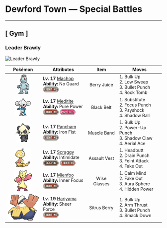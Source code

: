 # Dewford Town — Special Battles

---

## [ Gym ]

### Leader Brawly

![Leader Brawly](../assets/important_trainers/brawly.png "Leader Brawly")

| Pokémon | Attributes | Item | Moves |
|:-------:|------------|:----:|-------|
| ![Machop](../../assets/sprites/machop/front.gif "Machop: Machop exercises by hefting around a Graveler as if it were a barbell. There are some Machop that travel the world in a quest to master all kinds of martial arts.") | **Lv. 17** [Machop](../../pokemon/machop.md)<br>**Ability:** No Guard<br>![fighting](../../assets/types/fighting.png) | Berry Juice | 1. Bulk Up<br>2. Low Sweep<br>3. Bullet Punch<br>4. Rock Tomb |
| ![Meditite](../../assets/sprites/meditite/front.gif "Meditite: Meditite heightens its inner energy through meditation. It survives on just one berry a day. Minimal eating is another aspect of this Pokémon’s training.") | **Lv. 17** [Meditite](../../pokemon/meditite.md)<br>**Ability:** Pure Power<br>![fighting](../../assets/types/fighting.png) ![psychic](../../assets/types/psychic.png) | Black Belt | 1. Substitute<br>2. Focus Punch<br>3. Psyshock<br>4. Shadow Ball |
| ![Pancham](../../assets/sprites/pancham/front.gif "Pancham: It does its level best to glare and pull a scary face, but it can’t help grinning if anyone pats its head.") | **Lv. 17** [Pancham](../../pokemon/pancham.md)<br>**Ability:** Iron Fist<br>![fighting](../../assets/types/fighting.png) | Muscle Band | 1. Bulk Up<br>2. Power-Up Punch<br>3. Shadow Claw<br>4. Aerial Ace |
| ![Scraggy](../../assets/sprites/scraggy/front.gif "Scraggy: Proud of its sturdy skull, it suddenly headbutts everything, but its weight makes it unstable, too.") | **Lv. 17** [Scraggy](../../pokemon/scraggy.md)<br>**Ability:** Intimidate<br>![dark](../../assets/types/dark.png) ![fighting](../../assets/types/fighting.png) | Assault Vest | 1. Headbutt<br>2. Drain Punch<br>3. Feint Attack<br>4. Fake Out |
| ![Mienfoo](../../assets/sprites/mienfoo/front.gif "Mienfoo: In fights, they dominate with onslaughts of flowing, continuous attacks. With their sharp claws, they cut enemies.") | **Lv. 17** [Mienfoo](../../pokemon/mienfoo.md)<br>**Ability:** Inner Focus<br>![fighting](../../assets/types/fighting.png) | Wise Glasses | 1. Calm Mind<br>2. Fake Out<br>3. Aura Sphere<br>4. Hidden Power |
| ![Hariyama](../../assets/sprites/hariyama/front.gif "Hariyama: Hariyama’s thick body may appear fat, but it is actually a hunk of solid muscle. If this Pokémon bears down and tightens all its muscles, its body becomes as hard as a rock.") | **Lv. 19** [Hariyama](../../pokemon/hariyama.md)<br>**Ability:** Sheer Force<br>![fighting](../../assets/types/fighting.png) | Sitrus Berry | 1. Bulk Up<br>2. Arm Thrust<br>3. Bullet Punch<br>4. Smack Down |

